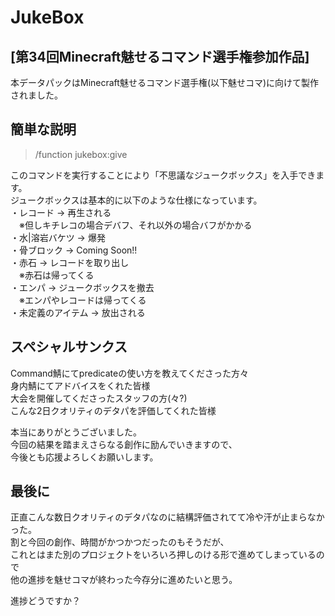 # JukeBox

## [第34回Minecraft魅せるコマンド選手権参加作品]

本データパックはMinecraft魅せるコマンド選手権(以下魅せコマ)に向けて製作されました。

## 簡単な説明

> /function jukebox:give  

このコマンドを実行することにより「不思議なジュークボックス」を入手できます。  
ジュークボックスは基本的に以下のような仕様になっています。  
・レコード → 再生される  
　※但しキチレコの場合デバフ、それ以外の場合バフがかかる  
・水|溶岩バケツ → 爆発  
・骨ブロック → Coming Soon!!  
・赤石 → レコードを取り出し  
　※赤石は帰ってくる  
・エンパ → ジュークボックスを撤去  
　※エンパやレコードは帰ってくる  
・未定義のアイテム → 放出される  

## スペシャルサンクス

Command鯖にてpredicateの使い方を教えてくださった方々  
身内鯖にてアドバイスをくれた皆様  
大会を開催してくださったスタッフの方(々?)  
こんな2日クオリティのデタパを評価してくれた皆様  
  
本当にありがとうございました。  
今回の結果を踏まえさらなる創作に励んでいきますので、  
今後とも応援よろしくお願いします。  

## 最後に

正直こんな数日クオリティのデタパなのに結構評価されてて冷や汗が止まらなかった。  
割と今回の創作、時間がかつかつだったのもそうだが、  
これとはまた別のプロジェクトをいろいろ押しのける形で進めてしまっているので  
他の進捗を魅せコマが終わった今存分に進めたいと思う。  
  
進捗どうですか？
